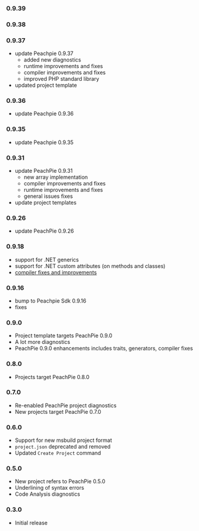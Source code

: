 ### 0.9.39

### 0.9.38

### 0.9.37

- update Peachpie 0.9.37
  - added new diagnostics
  - runtime improvements and fixes
  - compiler improvements and fixes
  - improved PHP standard library
- updated project template

### 0.9.36

- update Peachpie 0.9.36

### 0.9.35

- update Peachpie 0.9.35

### 0.9.31

- update PeachPie 0.9.31
  - new array implementation
  - compiler improvements and fixes
  - runtime improvements and fixes
  - general issues fixes
- update project templates

### 0.9.26

- update PeachPie 0.9.26

### 0.9.18
- support for .NET generics
- support for .NET custom attributes (on methods and classes)
- [compiler fixes and improvements](https://github.com/peachpiecompiler/peachpie/releases/tag/v0.9.18)

### 0.9.16
- bump to Peachpie Sdk 0.9.16
- fixes

### 0.9.0
- Project template targets PeachPie 0.9.0
- A lot more diagnostics
- PeachPie 0.9.0 enhancements includes traits, generators, compiler fixes

### 0.8.0
- Projects target PeachPie 0.8.0

### 0.7.0
- Re-enabled PeachPie project diagnostics
- New projects target PeachPie 0.7.0

### 0.6.0
- Support for new msbuild project format
- `project.json` deprecated and removed
- Updated `Create Project` command

### 0.5.0

- New project refers to PeachPie 0.5.0
- Underlining of syntax errors
- Code Analysis diagnostics

### 0.3.0

- Initial release
